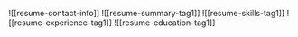 ![[resume-contact-info]]
![[resume-summary-tag1]]
![[resume-skills-tag1]]
![[resume-experience-tag1]]
![[resume-education-tag1]]